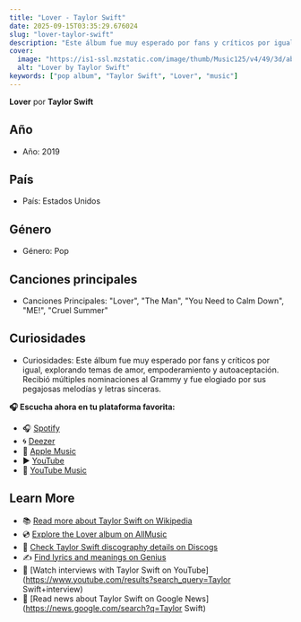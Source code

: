```yaml
---
title: "Lover - Taylor Swift"
date: 2025-09-15T03:35:29.676024
slug: "lover-taylor-swift"
description: "Este álbum fue muy esperado por fans y críticos por igual, explorando temas de amor, empoderamiento y autoaceptación."
cover:
  image: "https://is1-ssl.mzstatic.com/image/thumb/Music125/v4/49/3d/ab/493dab54-f920-9043-6181-80993b8116c9/19UMGIM53909.rgb.jpg/500x500bb.jpg"
  alt: "Lover by Taylor Swift"
keywords: ["pop album", "Taylor Swift", "Lover", "music"]
---
```


**Lover** por **Taylor Swift**
## Año
- Año: 2019
## País
- País: Estados Unidos
## Género
- Género: Pop
## Canciones principales
- Canciones Principales: "Lover", "The Man", "You Need to Calm Down", "ME!", "Cruel Summer"
## Curiosidades
- Curiosidades: Este álbum fue muy esperado por fans y críticos por igual, explorando temas de amor, empoderamiento y autoaceptación. Recibió múltiples nominaciones al Grammy y fue elogiado por sus pegajosas melodías y letras sinceras.



**🎧 Escucha ahora en tu plataforma favorita:**

- 🎧 [Spotify](https://open.spotify.com/search/Lover%20Taylor%20Swift)
- 🌀 [Deezer](https://www.deezer.com/search/Lover%20Taylor%20Swift)
- 🍎 [Apple Music](https://music.apple.com/search?term=Lover%20Taylor%20Swift)
- ▶️ [YouTube](https://www.youtube.com/results?search_query=Lover%20Taylor%20Swift)
- 🎵 [YouTube Music](https://music.youtube.com/search?q=Lover%20Taylor%20Swift)

## Learn More

- 📚 [Read more about Taylor Swift on Wikipedia](https://en.wikipedia.org/wiki/Taylor+Swift)
- 💿 [Explore the Lover album on AllMusic](https://www.allmusic.com/search/albums/Lover)
- 📀 [Check Taylor Swift discography details on Discogs](https://www.discogs.com/search/?q=Lover+Taylor+Swift&type=all)
- ✍️ [Find lyrics and meanings on Genius](https://genius.com/search?q=Lover%20Taylor+Swift)
- 🎤 [Watch interviews with Taylor Swift on YouTube](https://www.youtube.com/results?search_query=Taylor Swift+interview)
- 📰 [Read news about Taylor Swift on Google News](https://news.google.com/search?q=Taylor Swift)